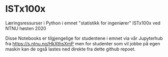 # ISTx100x
Læringsressurser i Python i emnet "statistikk for ingeniører" ISTx100x ved NTNU høsten 2020

Disse Notebooks er tilgjengelige for studentene i emnet via vår Jupyterhub fra https://s.ntnu.no/HkXthsXmP
men for studenter som vil jobbe på egen maskin kan de også lastes ned direkte fra dette github repoet.
